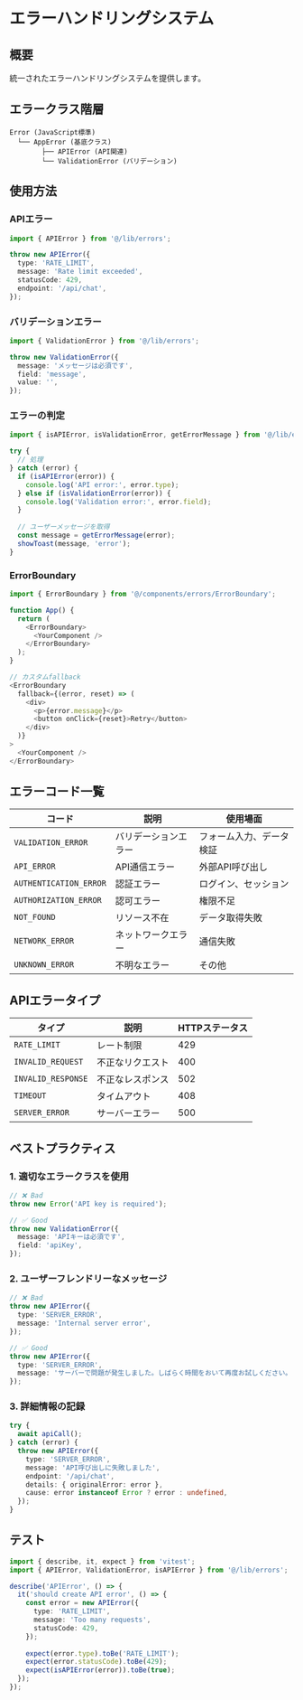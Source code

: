 # エラーハンドリングシステム

## 概要

統一されたエラーハンドリングシステムを提供します。

## エラークラス階層

```
Error (JavaScript標準)
  └── AppError (基底クラス)
        ├── APIError (API関連)
        └── ValidationError (バリデーション)
```

## 使用方法

### APIエラー

```typescript
import { APIError } from '@/lib/errors';

throw new APIError({
  type: 'RATE_LIMIT',
  message: 'Rate limit exceeded',
  statusCode: 429,
  endpoint: '/api/chat',
});
```

### バリデーションエラー

```typescript
import { ValidationError } from '@/lib/errors';

throw new ValidationError({
  message: 'メッセージは必須です',
  field: 'message',
  value: '',
});
```

### エラーの判定

```typescript
import { isAPIError, isValidationError, getErrorMessage } from '@/lib/errors';

try {
  // 処理
} catch (error) {
  if (isAPIError(error)) {
    console.log('API error:', error.type);
  } else if (isValidationError(error)) {
    console.log('Validation error:', error.field);
  }
  
  // ユーザーメッセージを取得
  const message = getErrorMessage(error);
  showToast(message, 'error');
}
```

### ErrorBoundary

```typescript
import { ErrorBoundary } from '@/components/errors/ErrorBoundary';

function App() {
  return (
    <ErrorBoundary>
      <YourComponent />
    </ErrorBoundary>
  );
}

// カスタムfallback
<ErrorBoundary
  fallback={(error, reset) => (
    <div>
      <p>{error.message}</p>
      <button onClick={reset}>Retry</button>
    </div>
  )}
>
  <YourComponent />
</ErrorBoundary>
```

## エラーコード一覧

| コード | 説明 | 使用場面 |
|--------|------|---------|
| `VALIDATION_ERROR` | バリデーションエラー | フォーム入力、データ検証 |
| `API_ERROR` | API通信エラー | 外部API呼び出し |
| `AUTHENTICATION_ERROR` | 認証エラー | ログイン、セッション |
| `AUTHORIZATION_ERROR` | 認可エラー | 権限不足 |
| `NOT_FOUND` | リソース不在 | データ取得失敗 |
| `NETWORK_ERROR` | ネットワークエラー | 通信失敗 |
| `UNKNOWN_ERROR` | 不明なエラー | その他 |

## APIエラータイプ

| タイプ | 説明 | HTTPステータス |
|--------|------|---------------|
| `RATE_LIMIT` | レート制限 | 429 |
| `INVALID_REQUEST` | 不正なリクエスト | 400 |
| `INVALID_RESPONSE` | 不正なレスポンス | 502 |
| `TIMEOUT` | タイムアウト | 408 |
| `SERVER_ERROR` | サーバーエラー | 500 |

## ベストプラクティス

### 1. 適切なエラークラスを使用
```typescript
// ❌ Bad
throw new Error('API key is required');

// ✅ Good
throw new ValidationError({
  message: 'APIキーは必須です',
  field: 'apiKey',
});
```

### 2. ユーザーフレンドリーなメッセージ
```typescript
// ❌ Bad
throw new APIError({
  type: 'SERVER_ERROR',
  message: 'Internal server error',
});

// ✅ Good
throw new APIError({
  type: 'SERVER_ERROR',
  message: 'サーバーで問題が発生しました。しばらく時間をおいて再度お試しください。',
});
```

### 3. 詳細情報の記録
```typescript
try {
  await apiCall();
} catch (error) {
  throw new APIError({
    type: 'SERVER_ERROR',
    message: 'API呼び出しに失敗しました',
    endpoint: '/api/chat',
    details: { originalError: error },
    cause: error instanceof Error ? error : undefined,
  });
}
```

## テスト

```typescript
import { describe, it, expect } from 'vitest';
import { APIError, ValidationError, isAPIError } from '@/lib/errors';

describe('APIError', () => {
  it('should create API error', () => {
    const error = new APIError({
      type: 'RATE_LIMIT',
      message: 'Too many requests',
      statusCode: 429,
    });
    
    expect(error.type).toBe('RATE_LIMIT');
    expect(error.statusCode).toBe(429);
    expect(isAPIError(error)).toBe(true);
  });
});
```